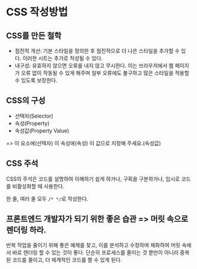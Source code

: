 # CSS 작성방법

## CSS를 만든 철학

-   점진적 개선: 기본 스타일을 정의한 후 점진적으로 더 나은 스타일을 추가할 수 있다. 이러한 시트는 추가로 작성될 수 있다.
-   내구성: 유효하지 않으면 오류를 내지 않고 무시한다. 이는 브라우저에서 웹 페이지가 오류 없이 작동될 수 있게 해주며 일부 오류에도 불구하고 많은 스타일을 적용할 수 있도록 보장한다.

## CSS의 구성

-   선택자(Selector)
-   속성(Property)
-   속성값(Property Value)

=> 이 요소에(선택자) 이 속성에(속성) 이 값으로 지정해 주세요.(속성값)

## CSS 주석

CSS의 주석은 코드를 설명하여 이해하기 쉽게 하거나, 구획을 구분하거나, 임시로 코드를 비활성화할 때 사용한다.

한 줄, 여러 줄 모두 `/* */`로 작성한다.

## 프론트엔드 개발자가 되기 위한 좋은 습관 => 머릿 속으로 렌더링 하라.

반복 작업을 줄이기 위해 좋은 예제를 찾고, 이를 분석하고 수정하며 체화하여 머릿 속에서 바로 렌더링 할 수 있는 것이 좋다. 단순히 프로세스를 줄이는 것 뿐만이 아니라 중복된 코드를 줄이고, 더 체계적인 코드를 짤 수 있게 된다.
